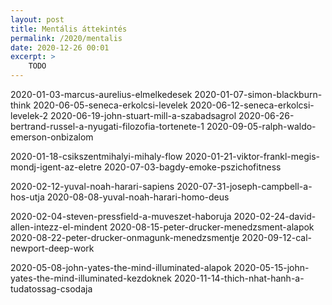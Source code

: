 ```yaml
---
layout: post
title: Mentális áttekintés
permalink: /2020/mentalis
date: 2020-12-26 00:01
excerpt: >
    TODO
---
```




2020-01-03-marcus-aurelius-elmelkedesek
2020-01-07-simon-blackburn-think
2020-06-05-seneca-erkolcsi-levelek
2020-06-12-seneca-erkolcsi-levelek-2
2020-06-19-john-stuart-mill-a-szabadsagrol
2020-06-26-bertrand-russel-a-nyugati-filozofia-tortenete-1
2020-09-05-ralph-waldo-emerson-onbizalom


2020-01-18-csikszentmihalyi-mihaly-flow
2020-01-21-viktor-frankl-megis-mondj-igent-az-eletre
2020-07-03-bagdy-emoke-pszichofitness


2020-02-12-yuval-noah-harari-sapiens
2020-07-31-joseph-campbell-a-hos-utja
2020-08-08-yuval-noah-harari-homo-deus


2020-02-04-steven-pressfield-a-muveszet-haboruja
2020-02-24-david-allen-intezz-el-mindent
2020-08-15-peter-drucker-menedzsment-alapok
2020-08-22-peter-drucker-onmagunk-menedzsmentje
2020-09-12-cal-newport-deep-work


2020-05-08-john-yates-the-mind-illuminated-alapok
2020-05-15-john-yates-the-mind-illuminated-kezdoknek
2020-11-14-thich-nhat-hanh-a-tudatossag-csodaja